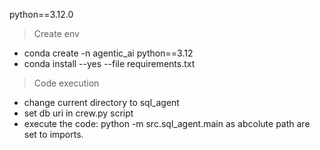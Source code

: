 python==3.12.0

> Create env
- conda create -n agentic_ai python==3.12
- conda install --yes --file requirements.txt

> Code execution
- change current directory to sql_agent
- set db uri in crew.py script
- execute the code: python -m src.sql_agent.main as abcolute path are set to imports.
